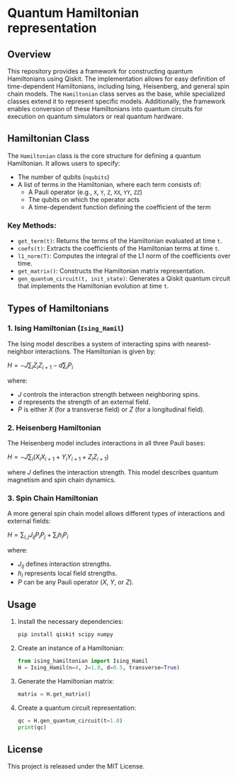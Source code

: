 # Quantum Hamiltonian representation

## Overview

This repository provides a framework for constructing quantum Hamiltonians using Qiskit. The implementation allows for easy definition of time-dependent Hamiltonians, including Ising, Heisenberg, and general spin chain models. The `Hamiltonian` class serves as the base, while specialized classes extend it to represent specific models. Additionally, the framework enables conversion of these Hamiltonians into quantum circuits for execution on quantum simulators or real quantum hardware.

## Hamiltonian Class

The `Hamiltonian` class is the core structure for defining a quantum Hamiltonian. It allows users to specify:

- The number of qubits (`nqubits`)
- A list of terms in the Hamiltonian, where each term consists of:
  - A Pauli operator (e.g., `X`, `Y`, `Z`, `XX`, `YY`, `ZZ`)
  - The qubits on which the operator acts
  - A time-dependent function defining the coefficient of the term

### Key Methods:

- `get_term(t)`: Returns the terms of the Hamiltonian evaluated at time `t`.
- `coefs(t)`: Extracts the coefficients of the Hamiltonian terms at time `t`.
- `l1_norm(T)`: Computes the integral of the L1 norm of the coefficients over time.
- `get_matrix()`: Constructs the Hamiltonian matrix representation.
- `gen_quantum_circuit(t, init_state)`: Generates a Qiskit quantum circuit that implements the Hamiltonian evolution at time `t`.

## Types of Hamiltonians

### 1. Ising Hamiltonian (`Ising_Hamil`)

The Ising model describes a system of interacting spins with nearest-neighbor interactions. The Hamiltonian is given by:

$H = -J \sum_{i} Z_i Z_{i+1} - d \sum_{i} P_i$

where:

- $J$ controls the interaction strength between neighboring spins.
- $d$ represents the strength of an external field.
- $P$ is either $X$ (for a transverse field) or $Z$ (for a longitudinal field).

### 2. Heisenberg Hamiltonian

The Heisenberg model includes interactions in all three Pauli bases:

$H = -J \sum_{i} (X_i X_{i+1} + Y_i Y_{i+1} + Z_i Z_{i+1})$

where $J$ defines the interaction strength. This model describes quantum magnetism and spin chain dynamics.

### 3. Spin Chain Hamiltonian

A more general spin chain model allows different types of interactions and external fields:

$H = \sum_{i,j} J_{ij} P_i P_j + \sum_i h_i P_i$

where:

- $J_{ij}$ defines interaction strengths.
- $h_i$ represents local field strengths.
- $P$ can be any Pauli operator ($X$, $Y$, or $Z$).

## Usage

1. Install the necessary dependencies:
   ```sh
   pip install qiskit scipy numpy
   ```
2. Create an instance of a Hamiltonian:
   ```python
   from ising_hamiltonian import Ising_Hamil
   H = Ising_Hamil(n=4, J=1.0, d=0.5, transverse=True)
   ```
3. Generate the Hamiltonian matrix:
   ```python
   matrix = H.get_matrix()
   ```
4. Create a quantum circuit representation:
   ```python
   qc = H.gen_quantum_circuit(t=1.0)
   print(qc)
   ```

## License

This project is released under the MIT License.

